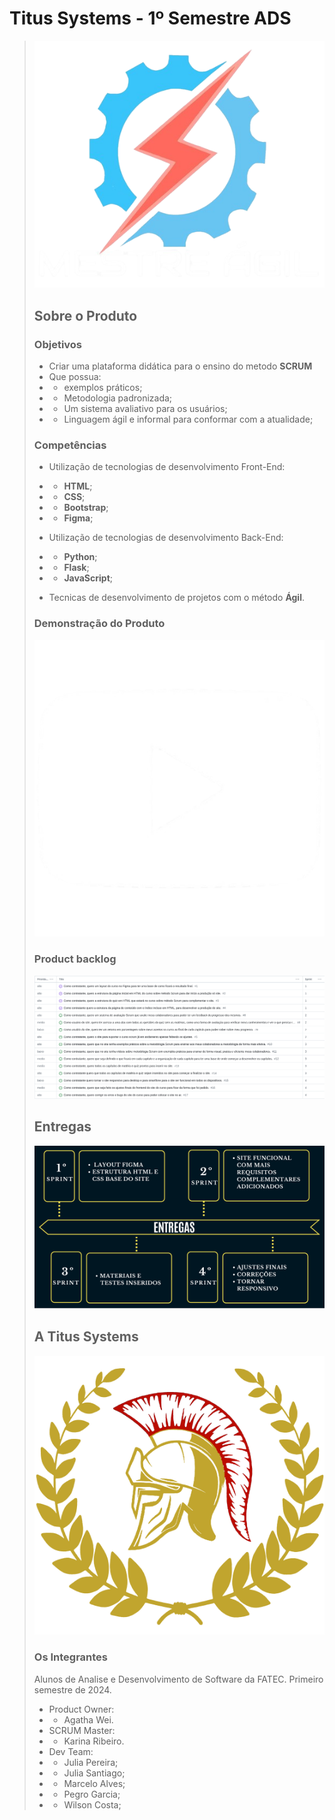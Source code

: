 # Titus Systems - 1º Semestre ADS

> ![Product logo](https://github.com/Titus-System/1Semestre-ADS/raw/main/docs/images/logo.png)
>
> ## Sobre o Produto
>
> ### Objetivos
>
> - Criar uma plataforma didática para o ensino do metodo **SCRUM**
> - Que possua:
> - - exemplos práticos;
> - - Metodologia padronizada;
> - - Um sistema avaliativo para os usuários;
> - - Linguagem ágil e informal para conformar com a atualidade;
>
> ### Competências
>
> - Utilização de tecnologias de desenvolvimento Front-End:
> - - **HTML**;
> - - **CSS**;
> - - **Bootstrap**;
> - - **Figma**;
>
> - Utilização de tecnologias de desenvolvimento Back-End:
> - - **Python**;
> - - **Flask**;
> - - **JavaScript**;
>
> - Tecnicas de desenvolvimento de projetos com o método **Ágil**.
>
> ### Demonstração do Produto
>
> [![DEMONSTRACAO PRODUTO](./docs/images/youtube_logo.png)](https://youtu.be/9b7pp-E-mOE)
>
> ### Product backlog
>
> ![backlog print](https://github.com/Titus-System/1Semestre-ADS/raw/main/docs/images/Backlog_do_Produto.png)
>
> ## Entregas
>
> ![Entregas por sprint](https://github.com/Titus-System/1Semestre-ADS/raw/main/docs/images/imagem-entregas-por-sprint.png)
>
> ## A Titus Systems
>
> ![Business logo](https://github.com/Titus-System/1Semestre-ADS/raw/main/docs/images/logo_empresa.png)
>
> ### Os Integrantes
>
> Alunos de Analise e Desenvolvimento de Software da FATEC. Primeiro semestre de 2024.
>
> - Product Owner:
> - - Agatha Wei.
> - SCRUM Master:
> - - Karina Ribeiro.
> - Dev Team:
> - - Julia Pereira;
> - - Julia Santiago;
> - - Marcelo Alves;
> - - Pegro Garcia;
> - - Wilson Costa;